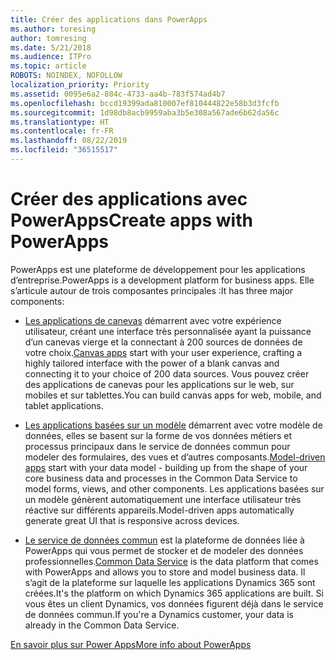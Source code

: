 ```yaml
---
title: Créer des applications dans PowerApps
ms.author: toresing
author: tomresing
ms.date: 5/21/2018
ms.audience: ITPro
ms.topic: article
ROBOTS: NOINDEX, NOFOLLOW
localization_priority: Priority
ms.assetid: 0095e6a2-884c-4733-aa4b-783f574ad4b7
ms.openlocfilehash: bccd19399ada810007ef810444822e58b3d3fcfb
ms.sourcegitcommit: 1d98db8acb9959aba3b5e308a567ade6b62da56c
ms.translationtype: HT
ms.contentlocale: fr-FR
ms.lasthandoff: 08/22/2019
ms.locfileid: "36515517"
---
```

# <a name="create-apps-with-powerapps"></a><span data-ttu-id="a20b4-102">Créer des applications avec PowerApps</span><span class="sxs-lookup"><span data-stu-id="a20b4-102">Create apps with PowerApps</span></span>

<span data-ttu-id="a20b4-103">PowerApps est une plateforme de développement pour les applications d’entreprise.</span><span class="sxs-lookup"><span data-stu-id="a20b4-103">PowerApps is a development platform for business apps.</span></span> <span data-ttu-id="a20b4-104">Elle s’articule autour de trois composantes principales :</span><span class="sxs-lookup"><span data-stu-id="a20b4-104">It has three major components:</span></span> 
  
- <span data-ttu-id="a20b4-105">[Les applications de canevas](https://go.microsoft.com/fwlink/?linkid=874495) démarrent avec votre expérience utilisateur, créant une interface très personnalisée ayant la puissance d’un canevas vierge et la connectant à 200 sources de données de votre choix.</span><span class="sxs-lookup"><span data-stu-id="a20b4-105">[Canvas apps](https://go.microsoft.com/fwlink/?linkid=874495) start with your user experience, crafting a highly tailored interface with the power of a blank canvas and connecting it to your choice of 200 data sources.</span></span> <span data-ttu-id="a20b4-106">Vous pouvez créer des applications de canevas pour les applications sur le web, sur mobiles et sur tablettes.</span><span class="sxs-lookup"><span data-stu-id="a20b4-106">You can build canvas apps for web, mobile, and tablet applications.</span></span> 
    
- <span data-ttu-id="a20b4-107">[Les applications basées sur un modèle](https://go.microsoft.com/fwlink/?linkid=874496) démarrent avec votre modèle de données, elles se basent sur la forme de vos données métiers et processus principaux dans le service de données commun pour modeler des formulaires, des vues et d’autres composants.</span><span class="sxs-lookup"><span data-stu-id="a20b4-107">[Model-driven apps](https://go.microsoft.com/fwlink/?linkid=874496) start with your data model - building up from the shape of your core business data and processes in the Common Data Service to model forms, views, and other components.</span></span> <span data-ttu-id="a20b4-108">Les applications basées sur un modèle génèrent automatiquement une interface utilisateur très réactive sur différents appareils.</span><span class="sxs-lookup"><span data-stu-id="a20b4-108">Model-driven apps automatically generate great UI that is responsive across devices.</span></span> 
    
- <span data-ttu-id="a20b4-109">[Le service de données commun](https://go.microsoft.com/fwlink/?linkid=874497) est la plateforme de données liée à PowerApps qui vous permet de stocker et de modeler des données professionnelles.</span><span class="sxs-lookup"><span data-stu-id="a20b4-109">[Common Data Service](https://go.microsoft.com/fwlink/?linkid=874497) is the data platform that comes with PowerApps and allows you to store and model business data.</span></span> <span data-ttu-id="a20b4-110">Il s’agit de la plateforme sur laquelle les applications Dynamics 365 sont créées.</span><span class="sxs-lookup"><span data-stu-id="a20b4-110">It's the platform on which Dynamics 365 applications are built.</span></span> <span data-ttu-id="a20b4-111">Si vous êtes un client Dynamics, vos données figurent déjà dans le service de données commun.</span><span class="sxs-lookup"><span data-stu-id="a20b4-111">If you're a Dynamics customer, your data is already in the Common Data Service.</span></span> 
    
[<span data-ttu-id="a20b4-112">En savoir plus sur Power Apps</span><span class="sxs-lookup"><span data-stu-id="a20b4-112">More info about PowerApps</span></span>](https://go.microsoft.com/fwlink/?linkid=874498)
  

